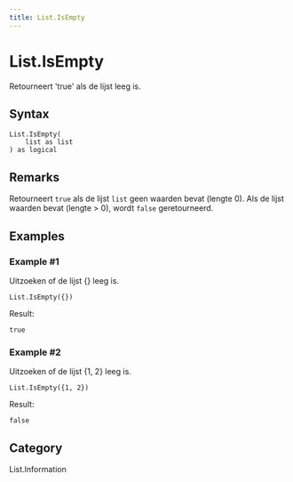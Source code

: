 ```yaml
---
title: List.IsEmpty
---
```


# List.IsEmpty


Retourneert &#39;true&#39; als de lijst leeg is.


## Syntax

```powerquery
List.IsEmpty(
    list as list
) as logical
```


## Remarks

Retourneert <code>true</code> als de lijst <code>list</code> geen waarden bevat (lengte 0). Als de lijst waarden bevat (lengte > 0), wordt <code>false</code> geretourneerd.


## Examples

### Example #1 
Uitzoeken of de lijst \{} leeg is.
```powerquery
List.IsEmpty({})
```

Result: 
```powerquery
true
```


### Example #2 
Uitzoeken of de lijst \{1, 2} leeg is.
```powerquery
List.IsEmpty({1, 2})
```

Result: 
```powerquery
false
```




## Category
List.Information

